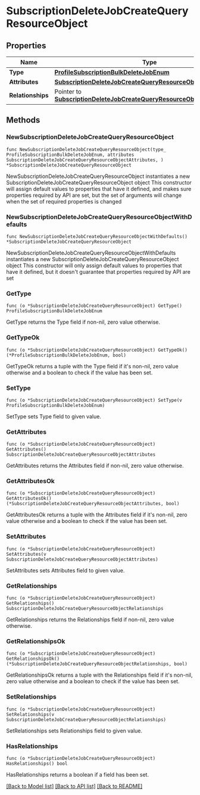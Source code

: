 # SubscriptionDeleteJobCreateQueryResourceObject

## Properties

Name | Type | Description | Notes
------------ | ------------- | ------------- | -------------
**Type** | [**ProfileSubscriptionBulkDeleteJobEnum**](ProfileSubscriptionBulkDeleteJobEnum.md) |  | 
**Attributes** | [**SubscriptionDeleteJobCreateQueryResourceObjectAttributes**](SubscriptionDeleteJobCreateQueryResourceObjectAttributes.md) |  | 
**Relationships** | Pointer to [**SubscriptionDeleteJobCreateQueryResourceObjectRelationships**](SubscriptionDeleteJobCreateQueryResourceObjectRelationships.md) |  | [optional] 

## Methods

### NewSubscriptionDeleteJobCreateQueryResourceObject

`func NewSubscriptionDeleteJobCreateQueryResourceObject(type_ ProfileSubscriptionBulkDeleteJobEnum, attributes SubscriptionDeleteJobCreateQueryResourceObjectAttributes, ) *SubscriptionDeleteJobCreateQueryResourceObject`

NewSubscriptionDeleteJobCreateQueryResourceObject instantiates a new SubscriptionDeleteJobCreateQueryResourceObject object
This constructor will assign default values to properties that have it defined,
and makes sure properties required by API are set, but the set of arguments
will change when the set of required properties is changed

### NewSubscriptionDeleteJobCreateQueryResourceObjectWithDefaults

`func NewSubscriptionDeleteJobCreateQueryResourceObjectWithDefaults() *SubscriptionDeleteJobCreateQueryResourceObject`

NewSubscriptionDeleteJobCreateQueryResourceObjectWithDefaults instantiates a new SubscriptionDeleteJobCreateQueryResourceObject object
This constructor will only assign default values to properties that have it defined,
but it doesn't guarantee that properties required by API are set

### GetType

`func (o *SubscriptionDeleteJobCreateQueryResourceObject) GetType() ProfileSubscriptionBulkDeleteJobEnum`

GetType returns the Type field if non-nil, zero value otherwise.

### GetTypeOk

`func (o *SubscriptionDeleteJobCreateQueryResourceObject) GetTypeOk() (*ProfileSubscriptionBulkDeleteJobEnum, bool)`

GetTypeOk returns a tuple with the Type field if it's non-nil, zero value otherwise
and a boolean to check if the value has been set.

### SetType

`func (o *SubscriptionDeleteJobCreateQueryResourceObject) SetType(v ProfileSubscriptionBulkDeleteJobEnum)`

SetType sets Type field to given value.


### GetAttributes

`func (o *SubscriptionDeleteJobCreateQueryResourceObject) GetAttributes() SubscriptionDeleteJobCreateQueryResourceObjectAttributes`

GetAttributes returns the Attributes field if non-nil, zero value otherwise.

### GetAttributesOk

`func (o *SubscriptionDeleteJobCreateQueryResourceObject) GetAttributesOk() (*SubscriptionDeleteJobCreateQueryResourceObjectAttributes, bool)`

GetAttributesOk returns a tuple with the Attributes field if it's non-nil, zero value otherwise
and a boolean to check if the value has been set.

### SetAttributes

`func (o *SubscriptionDeleteJobCreateQueryResourceObject) SetAttributes(v SubscriptionDeleteJobCreateQueryResourceObjectAttributes)`

SetAttributes sets Attributes field to given value.


### GetRelationships

`func (o *SubscriptionDeleteJobCreateQueryResourceObject) GetRelationships() SubscriptionDeleteJobCreateQueryResourceObjectRelationships`

GetRelationships returns the Relationships field if non-nil, zero value otherwise.

### GetRelationshipsOk

`func (o *SubscriptionDeleteJobCreateQueryResourceObject) GetRelationshipsOk() (*SubscriptionDeleteJobCreateQueryResourceObjectRelationships, bool)`

GetRelationshipsOk returns a tuple with the Relationships field if it's non-nil, zero value otherwise
and a boolean to check if the value has been set.

### SetRelationships

`func (o *SubscriptionDeleteJobCreateQueryResourceObject) SetRelationships(v SubscriptionDeleteJobCreateQueryResourceObjectRelationships)`

SetRelationships sets Relationships field to given value.

### HasRelationships

`func (o *SubscriptionDeleteJobCreateQueryResourceObject) HasRelationships() bool`

HasRelationships returns a boolean if a field has been set.


[[Back to Model list]](../README.md#documentation-for-models) [[Back to API list]](../README.md#documentation-for-api-endpoints) [[Back to README]](../README.md)


